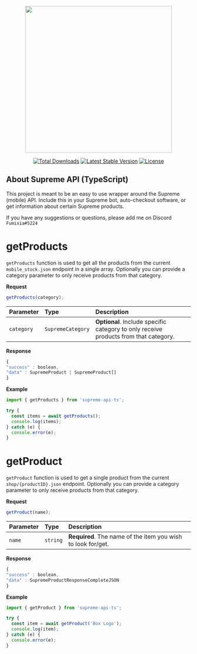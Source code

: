 <p align="center"><a href="https://www.npmjs.com/package/supreme-api-ts" target="_blank"><img src="https://upload.wikimedia.org/wikipedia/commons/thumb/2/23/Supreme-logo-newyork.png/400px-Supreme-logo-newyork.png" width="400"></a></p>
<p align="center">
<a href="https://www.npmjs.com/package/supreme-api-ts"><img src="https://img.shields.io/npm/dt/supreme-api-ts" alt="Total Downloads"></a>
<a href="https://www.npmjs.com/package/supreme-api-ts"><img src="https://img.shields.io/npm/v/supreme-api-ts" alt="Latest Stable Version"></a>
<a href="https://www.npmjs.com/package/supreme-api-ts"><img src="https://img.shields.io/npm/l/supreme-api-ts" alt="License"></a>
</p>

## About Supreme API (TypeScript)

This project is meant to be an easy to use wrapper around the Supreme (mobile) API.
Include this in your Supreme bot, auto-checkout software, or get information about certain Supreme products.

If you have any suggestions or questions, please add me on Discord `Fumixia#5224`

# getProducts

`getProducts` function is used to get all the products from the current `mobile_stock.json` endpoint in a single array.
Optionally you can provide a category parameter to only receive products from that category.

**Request**

```javascript
getProducts(category);
```

| Parameter  | Type              | Description                                                                          |
| :--------- | :---------------- | :----------------------------------------------------------------------------------- |
| `category` | `SupremeCategory` | **Optional**. Include specific category to only receive products from that category. |

**Response**

```javascript
{
"success" : boolean,
"data" : SupremeProduct | SupremeProduct[]
}
```

**Example**

```javascript
import { getProducts } from 'supreme-api-ts';

try {
  const items = await getProducts();
  console.log(items);
} catch (e) {
  console.error(e);
}
```

# getProduct

`getProduct` function is used to get a single product from the current `shop/{productID}.json` endpoint.
Optionally you can provide a category parameter to only receive products from that category.

**Request**

```javascript
getProduct(name);
```

| Parameter | Type     | Description                                                  |
| :-------- | :------- | :----------------------------------------------------------- |
| `name`    | `string` | **Required**. The name of the item you wish to look for/get. |

**Response**

```javascript
{
"success" : boolean,
"data" : SupremeProductResponseCompleteJSON
}
```

**Example**

```javascript
import { getProduct } from 'supreme-api-ts';

try {
  const item = await getProduct('Box Logo');
  console.log(item);
} catch (e) {
  console.error(e);
}
```

